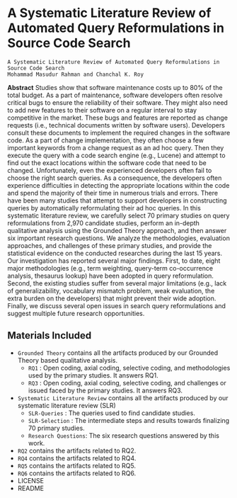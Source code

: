 # A Systematic Literature Review of Automated Query Reformulations in Source Code Search

```
A Systematic Literature Review of Automated Query Reformulations in Source Code Search
Mohammad Masudur Rahman and Chanchal K. Roy
```

**Abstract** Studies show that software maintenance costs up to 80% of the total budget. As a part of maintenance, software developers often resolve critical bugs to ensure the reliability of their software. They might also need to add new features to their software on a regular interval to stay competitive in the market. These bugs and features are reported as change requests (i.e., technical documents written by software users). Developers consult these documents to implement the required changes in the software code.
As a part of change implementation, they often choose a few important keywords from a change request as an ad hoc query. Then they execute the query with a code search engine (e.g., Lucene) and attempt to find out the exact locations within the software code that need to be changed. Unfortunately, even the experienced developers often fail to choose the right search queries. As a consequence, the developers often experience difficulties in detecting the appropriate locations within the code and spend the majority of their time in numerous trials and errors. There have been many studies that attempt to support developers in constructing queries by automatically reformulating their ad hoc queries. In this systematic literature review, we carefully select 70 primary studies on query reformulations from 2,970 candidate studies, perform an in-depth qualitative analysis using the Grounded Theory approach, and then answer six important research questions. We analyze the methodologies, evaluation approaches, and challenges of these primary studies, and provide the statistical evidence on the conducted researches during the last 15 years. Our investigation has reported several major findings. First, to date, eight major methodologies (e.g., term weighting, query-term co-occurrence analysis, thesaurus lookup) have been adopted in query reformulation. Second, the existing studies suffer from several major limitations (e.g., lack of generalizability, vocabulary mismatch problem, weak evaluation, the extra burden on the developers) that might prevent their wide adoption. Finally, we discuss several open issues in search query reformulations and suggest multiple future research opportunities.


Materials Included
----------------------------
- ``Grounded Theory`` contains all the artifacts produced by our Grounded Theory based qualitative analysis. 
  - ``RQ1`` : Open coding, axial coding, selective coding, and methodologies used by the primary studies. It answers RQ1.
  - ``RQ3`` : Open coding, axial coding, selective coding, and challenges or issued faced by the primary studies. It answers RQ3.
- ``Systematic Literature Review`` contains all the artifacts produced by our systematic literature review (SLR)
  - ``SLR-Queries`` : The queries used to find candidate studies.
  - ``SLR-Selection`` : The intermediate steps and results towards finalizing 70 primary studies.
  - ``Research Questions``: The six research questions answered by this work.
- ``RQ2`` contains the artifacts related to RQ2.
- ``RQ4`` contains the artifacts related to RQ4.
- ``RQ5`` contains the artifacts related to RQ5.
- ``RQ6`` contains the artifacts related to RQ6. 
- LICENSE
- README
